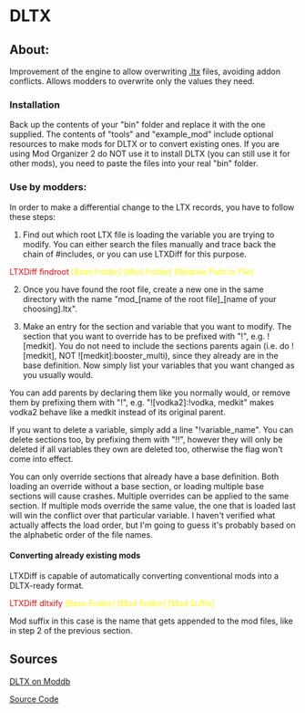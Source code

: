 # DLTX

## About:
Improvement of the engine to allow overwriting [.ltx](../configs/ltx-files.md) files, avoiding addon conflicts.
Allows modders to overwrite only the values they need.

### Installation
Back up the contents of your "bin" folder and replace it with the one supplied. The contents of "tools" and "example_mod" include optional resources to make mods for DLTX or to convert existing ones. If you are using Mod Organizer 2 do NOT use it to install DLTX (you can still use it for other mods), you need to paste the files into your real "bin" folder.

### Use by modders:
In order to make a differential change to the LTX records, you have to follow these steps:

1. Find out which root LTX file is loading the variable you are trying to modify. You can either search the files manually and trace back the chain of #includes, or you can use LTXDiff for this purpose.

<text style="color: red">LTXDiff findroot</text> <text style="color: yellow">[Base Folder] [Mod Folder] [Relative Path to File]</text>

2. Once you have found the root file, create a new one in the same directory with the name "mod_[name of the root file]_[name of your choosing].ltx".

3. Make an entry for the section and variable that you want to modify. The section that you want to override has to be prefixed with "!", e.g. ![medkit]. You do not need to include the sections parents again (i.e. do ![medkit], NOT ![medkit]:booster_multi), since they already are in the base definition. Now simply list your variables that you want changed as you usually would.

You can add parents by declaring them like you normally would, or remove them by prefixing them with "!", e.g. "![vodka2]:!vodka, medkit" makes vodka2 behave like a medkit instead of its original parent.

If you want to delete a variable, simply add a line "!variable_name". You can delete sections too, by prefixing them with "!!", however they will only be deleted if all variables they own are deleted too, otherwise the flag won't come into effect.

You can only override sections that already have a base definition. Both loading an override without a base section, or loading multiple base sections will cause crashes. Multiple overrides can be applied to the same section. If multiple mods override the same value, the one that is loaded last will win the conflict over that particular variable. I haven't verified what actually affects the load order, but I'm going to guess it's probably based on the alphabetic order of the file names.

#### Converting already existing mods

LTXDiff is capable of automatically converting conventional mods into a DLTX-ready format.

<text style="color: red">LTXDiff dltxify</text> <text style="color: yellow">[Base Folder] [Mod Folder] [Mod Suffix]</text>

Mod suffix in this case is the name that gets appended to the mod files, like in step 2 of the previous section.

## Sources
[DLTX on Moddb](https://www.moddb.com/mods/stalker-anomaly/addons/dltx-differential-ltx-loading)

[Source Code](https://github.com/MerelyMezz/LTXDiff)